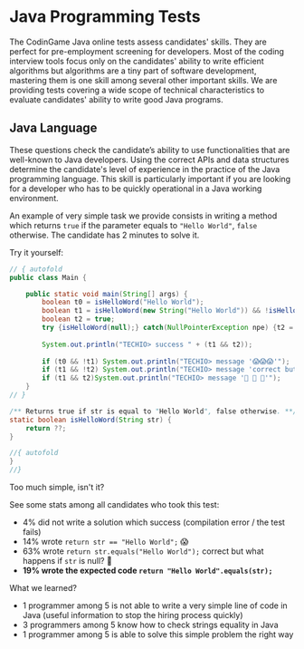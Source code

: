 # Java Programming Tests

The CodinGame Java online tests assess candidates' skills. They are perfect for pre-employment screening for developers. Most of the coding interview tools focus only on the candidates' ability to write efficient algorithms but algorithms are a tiny part of software development, mastering them is one skill among several other important skills. We are providing tests covering a wide scope of technical characteristics to evaluate candidates' ability to write good Java programs.

## Java Language
These questions check the candidate’s ability to use functionalities that are well-known to Java developers. Using the correct APIs and data structures determine the candidate's level of experience in the practice of the Java programming language. This skill is particularly important if you are looking for a developer who has to be quickly operational in a Java working environment.

An example of very simple task we provide consists in writing a method which returns `true` if the parameter equals to `"Hello World"`, `false` otherwise. The candidate has 2 minutes to solve it.

Try it yourself:
```java runnable
// { autofold
public class Main {

    public static void main(String[] args) {
        boolean t0 = isHelloWord("Hello World");
        boolean t1 = isHelloWord(new String("Hello World")) && !isHelloWord(new String("foobar"));
        boolean t2 = true;
        try {isHelloWord(null);} catch(NullPointerException npe) {t2 = false;}
        
        System.out.println("TECHIO> success " + (t1 && t2));
        
        if (t0 && !t1) System.out.println("TECHIO> message '😱😱😱'");
        if (t1 && !t2) System.out.println("TECHIO> message 'correct but what happens if `str` is null? 🤔'");
        if (t1 && t2)System.out.println("TECHIO> message '🙌 🙌 🙌'");
    }
// }

/** Returns true if str is equal to "Hello World", false otherwise. **/
static boolean isHelloWord(String str) {
    return ??;
}

//{ autofold
}
//}
```

Too much simple, isn't it?


See some stats among all candidates who took this test:
- 4% did not write a solution which success (compilation error / the test fails)
- 14% wrote `return str == "Hello World";` 😱
- 63% wrote `return str.equals("Hello World");` correct but what happens if `str` is null? 🤔
- **19% wrote the expected code `return "Hello World".equals(str);`**

What we learned? 
- 1 programmer among 5 is not able to write a very simple line of code in Java (useful information to stop the hiring process quickly)
- 3 programmers among 5 know how to check strings equality in Java
- 1 programmer among 5 is able to solve this simple problem the right way


